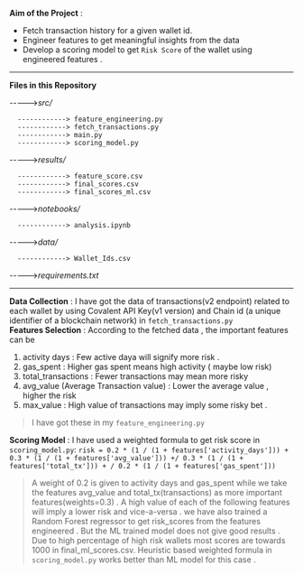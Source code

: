 **Aim of the Project** : 
* Fetch transaction history for a given wallet id.
* Engineer features to get meaningful insights from the data
* Develop a scoring model to get `Risk Score` of the wallet using engineered features .

---

**Files in this Repository** 

----->*src/*

      ------------> feature_engineering.py 
      ------------> fetch_transactions.py
      ------------> main.py 
      ------------> scoring_model.py
      
----->*results/*

      ------------> feature_score.csv 
      ------------> final_scores.csv
      ------------> final_scores_ml.csv
      
----->*notebooks/*

      ------------> analysis.ipynb
      
----->*data/*

      ------------> Wallet_Ids.csv
      
----->*requirements.txt* 

---


**Data Collection** : I have got the data of transactions(v2 endpoint) related to each wallet by using Covalent API Key(v1 version) and Chain id (a unique identifier of a blockchain network) 
in `fetch_transactions.py`  
**Features Selection** : According to the fetched data , the important features can be 
1. activity days : Few active daya will signify more risk .
2. gas_spent : Higher gas spent means high activity ( maybe low risk)
3. total_transactions : Fewer transactions may mean more risky
4. avg_value (Average Transaction value) : Lower the average value , higher the risk
5. max_value : High value of transactions may imply some risky bet .
  > I have got these in my `feature_engineering.py`


**Scoring Model** :  I have used a weighted formula to get risk score in `scoring_model.py`: `risk = 0.2 * (1 / (1 + features['activity_days'])) + 0.3 * (1 / (1 + features['avg_value'])) +/
           0.3 * (1 / (1 + features['total_tx'])) + /
           0.2 * (1 / (1 + features['gas_spent']))`
> A weight of 0.2 is given to activity days and gas_spent while we take the features avg_value and total_tx(transactions) as more important features(weights=0.3) .
> A high value of each of the following features will imply a lower risk and vice-a-versa .
> we have also trained a Random Forest regressor to get risk_scores from the features engineered . But the ML trained model does not give good results . Due to high percentage of high risk wallets most scores are towards 1000 in final_ml_scores.csv.
> Heuristic based weighted formula in `scoring_model.py` works better than ML model for this case . 
   
